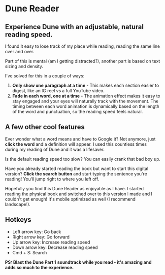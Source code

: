 # Dune Reader

## Experience Dune with an adjustable, natural reading speed.

I found it easy to lose track of my place while reading, reading the same line over and over.

Part of this is mental (am I getting distracted?), another part is based on text sizing and density.

I've solved for this in a couple of ways:

1. **Only show one paragraph at a time** - This makes each section easier to digest, like an IG reel vs a full YouTube video.
2. **Fade in each word, one at a time** - The animation effect makes it easy to stay engaged and your eyes will naturally track with the movement. The timing between each word animation is dynamically based on the length of the word and punctuation, so the reading speed feels natural.

## A few other cool features

Ever wonder what a word means and have to Google it? Not anymore, just **click the word** and a definition will appear. I used this countless times during my reading of Dune and it was a lifesaver.

Is the default reading speed too slow? You can easily crank that bad boy up.

Have you already started reading the book but want to start this digital version? **Click the search button** and start typing the sentence you're reading! You'll jump right to where you left off.

Hopefully you find this Dune Reader as enjoyable as I have. I started reading the physical book and switched over to this version I made and I couldn't get enough! It's mobile optimized as well (I recommend landscape!).

## Hotkeys

- Left arrow key: Go back
- Right arrow key: Go forward
- Up arrow key: Increase reading speed
- Down arrow key: Decrease reading speed
- Cmd + S: Search

**PS: Blast the Dune Part 1 soundtrack while you read - it's amazing and adds so much to the experience.**
